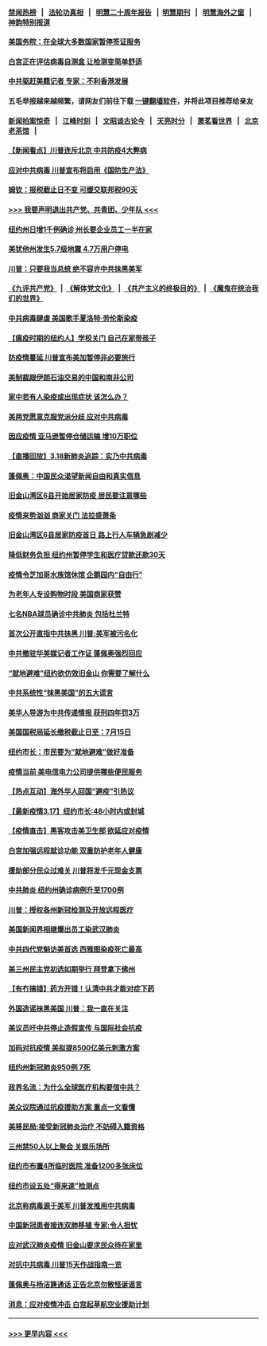 #### [禁闻热榜](热点新闻.md?=0)  &nbsp;&nbsp;|&nbsp;&nbsp; [法轮功真相](https://github.com/gfw-breaker/truth/blob/master/README.md?=0) &nbsp;&nbsp;|&nbsp;&nbsp; [明慧二十周年报告](https://github.com/gfw-breaker/mh-reports/blob/master/README.md?=0) &nbsp;&nbsp;|&nbsp;&nbsp;[明慧期刊](https://github.com/gfw-breaker/mh-qikan) &nbsp;&nbsp;|&nbsp;&nbsp; [明慧海外之窗](https://github.com/gfw-breaker/mh-news/blob/master/README.md?=0) &nbsp;&nbsp;|&nbsp;&nbsp; [神韵特别报道](https://github.com/gfw-breaker/mh-news/blob/master/shenyun.md?=0)
#### [美国务院：在全球大多数国家暂停签证服务](../pages/nsc412/n11950974.md?t=03190731) 
#### [白宫正在评估病毒自测盒 让检测变简单舒适](../pages/nsc412/n11950789.md?t=03190731) 
#### [中共驱赶美籍记者 专家：不利香港发展](../pages/nsc412/n11950858.md?t=03190731) 
#### 五毛举报越来越频繁，请网友们前往下载 [一键翻墙软件](https://github.com/gfw-breaker/ssr-accounts)，并将此项目推荐给亲友
#### [新闻拍案惊奇](https://github.com/gfw-breaker/banned-news/blob/master/pages/link4.md) &nbsp;&nbsp;|&nbsp;&nbsp; [江峰时刻](https://github.com/gfw-breaker/banned-news/blob/master/pages/link4.md) &nbsp;&nbsp;|&nbsp;&nbsp; [文昭谈古论今](https://github.com/gfw-breaker/banned-news/blob/master/pages/link4.md) &nbsp;&nbsp;|&nbsp;&nbsp; [天亮时分](https://github.com/gfw-breaker/banned-news/blob/master/pages/link4.md) &nbsp;&nbsp;|&nbsp;&nbsp; [萧茗看世界](https://github.com/gfw-breaker/banned-news/blob/master/pages/link4.md) &nbsp;&nbsp;|&nbsp;&nbsp; [北京老茶馆](https://github.com/gfw-breaker/banned-news/blob/master/pages/link4.md) &nbsp;&nbsp;|&nbsp;&nbsp; 
#### [【新闻看点】川普连斥北京 中共防疫4大弊病](../pages/nsc412/n11950479.md?t=03190731) 
#### [应对中共病毒 川普宣布将启用《国防生产法》](../pages/nsc412/n11950473.md?t=03190731) 
#### [姆钦：报税截止日不变 可缓交联邦税90天](../pages/nsc412/n11950241.md?t=03190731) 
#### [>>> 我要声明退出共产党、共青团、少年队 <<<](https://github.com/begood0513/goodnews/blob/master/quit/letter.md) 
#### [纽约州日增1千例确诊 州长要企业员工一半在家](../pages/nsc412/n11950438.md?t=03190731) 
#### [美犹他州发生5.7级地震 4.7万用户停电](../pages/nsc412/n11950554.md?t=03190731) 
#### [川普：只要我当总统 绝不容许中共抺黑美军](../pages/nsc412/n11950457.md?t=03190731) 
#### [《九评共产党》](https://github.com/begood0513/9ping.md/blob/master/README.md) &nbsp;|&nbsp; [《解体党文化》](../../../../jtdwh.md/blob/master/README.md)  &nbsp;|&nbsp; [《共产主义的终极目的》](../../../../gczydzjmd.md/blob/master/README.md) &nbsp;|&nbsp; [《魔鬼在统治我们的世界》](../../../../mgztzwmdsj.md/blob/master/README.md) 
#### [中共病毒肆虐 美国歌手夏洛特·劳伦斯染疫](../pages/nsc412/n11950378.md?t=03190731) 
#### [【瘟疫时期的纽约人】学校关门 自己在家带孩子](../pages/nsc412/n11950259.md?t=03190731) 
#### [防疫情蔓延 川普宣布美加暂停非必要旅行](../pages/nsc412/n11950260.md?t=03190731) 
#### [美制裁跟伊朗石油交易的中国和南非公司](../pages/nsc412/n11950224.md?t=03190731) 
#### [家中若有人染疫或出现症状 该怎么办？](../pages/nsc412/n11950165.md?t=03190731) 
#### [美两党愿意克服党派分歧 应对中共病毒](../pages/nsc412/n11950144.md?t=03190731) 
#### [因应疫情 亚马逊暂停仓储运输 增10万职位](../pages/nsc412/n11949874.md?t=03190731) 
#### [【直播回放】3.18新肺炎追踪：实乃中共病毒](../pages/nsc412/n11949692.md?t=03190731) 
#### [蓬佩奥：中国民众渴望新闻自由和真实信息](../pages/nsc412/n11948448.md?t=03190731) 
#### [旧金山湾区6县开始居家防疫 居民要注意哪些](../pages/nsc412/n11949063.md?t=03190731) 
#### [疫情来势汹汹 商家关门  法拉盛萧条](../pages/nsc412/n11948913.md?t=03190731) 
#### [旧金山湾区6县居家防疫首日      路上行人车辆急剧减少](../pages/nsc412/n11948994.md?t=03190731) 
#### [降低财务负担 纽约州暂停学生和医疗贷款还款30天](../pages/nsc412/n11948809.md?t=03190731) 
#### [疫情令芝加哥水族馆休馆 企鹅园内“自由行”](../pages/nsc412/n11948604.md?t=03190731) 
#### [为老年人专设购物时段 美国商家获赞](../pages/nsc412/n11948463.md?t=03190731) 
#### [七名NBA球员确诊中共肺炎 包括杜兰特](../pages/nsc412/n11948426.md?t=03190731) 
#### [首次公开直指中共抺黑 川普:美军被污名化](../pages/nsc412/n11947947.md?t=03190731) 
#### [中共撤驻华美媒记者工作证 蓬佩奥强烈回应](../pages/nsc412/n11948259.md?t=03190731) 
#### [“就地避难”纽约欲仿效旧金山  你需要了解什么](../pages/nsc412/n11948233.md?t=03190731) 
#### [中共系统性“抹黑美国”的五大谎言](../pages/nsc412/n11948112.md?t=03190731) 
#### [美华人导游为中共传递情报 获刑四年罚3万](../pages/nsc412/n11948108.md?t=03190731) 
#### [美国国税局延长缴税截止日至：7月15日](../pages/nsc412/n11947969.md?t=03190731) 
#### [纽约市长：市民要为“就地避难”做好准备](../pages/nsc412/n11948062.md?t=03190731) 
#### [疫情当前 美电信电力公司提供哪些便民服务](../pages/nsc412/n11947887.md?t=03190731) 
#### [【热点互动】海外华人回国“避疫”引热议](../pages/nsc412/n11947713.md?t=03190731) 
#### [【最新疫情3.17】纽约市长:48小时内或封城](../pages/nsc412/n11945621.md?t=03190731) 
#### [【疫情直击】黑客攻击美卫生部 欲延应对疫情](../pages/nsc412/n11947801.md?t=03190731) 
#### [白宫加强远程就诊功能 双重防护老年人健康](../pages/nsc412/n11947872.md?t=03190731) 
#### [援助部分民众过难关 川普将发千元现金支票](../pages/nsc412/n11947860.md?t=03190731) 
#### [中共肺炎 纽约州确诊病例升至1700例](../pages/nsc412/n11947811.md?t=03190731) 
#### [川普：授权各州新冠检测及开放远程医疗](../pages/nsc412/n11947761.md?t=03190731) 
#### [美国新闻界相继爆出员工染武汉肺炎](../pages/nsc412/n11947617.md?t=03190731) 
#### [中共四代党魁访美首选 西雅图染疫死亡最高](../pages/nsc412/n11947602.md?t=03190731) 
#### [美三州民主党初选如期举行 拜登拿下佛州](../pages/nsc412/n11947538.md?t=03190731) 
#### [【有冇搞错】药方开错！认清中共才能对症下药](../pages/nsc412/n11947665.md?t=03190731) 
#### [外国造谣抹黑美国 川普：我一直在关注](../pages/nsc412/n11947559.md?t=03190731) 
#### [美议员吁中共停止造假宣传 与国际社会抗疫](../pages/nsc412/n11947378.md?t=03190731) 
#### [加码对抗疫情 美拟提8500亿美元刺激方案](../pages/nsc412/n11947394.md?t=03190731) 
#### [纽约州新冠肺炎950例 7死](../pages/nsc412/n11946095.md?t=03190731) 
#### [政界名流：为什么全球医疗机构要信中共？](../pages/nsc412/n11945479.md?t=03190731) 
#### [美众议院通过抗疫援助方案 重点一文看懂](../pages/nsc412/n11945750.md?t=03190731) 
#### [美移民局:接受新冠肺炎治疗 不妨碍入籍资格](../pages/nsc412/n11946121.md?t=03190731) 
#### [三州禁50人以上聚会  关娱乐场所](../pages/nsc412/n11946100.md?t=03190731) 
#### [纽约市布置4所临时医院 准备1200多张床位](../pages/nsc412/n11946092.md?t=03190731) 
#### [纽约市设五处“得来速”检测点](../pages/nsc412/n11946087.md?t=03190731) 
#### [北京称病毒源于美军 川普发推用中共病毒](../pages/nsc412/n11945945.md?t=03190731) 
#### [中国新冠患者接连双肺移植 专家:令人担忧](../pages/nsc412/n11945516.md?t=03190731) 
#### [应对武汉肺炎疫情 旧金山要求民众待在家里](../pages/nsc412/n11945757.md?t=03190731) 
#### [对抗中共病毒 川普15天作战指南一览](../pages/nsc412/n11945503.md?t=03190731) 
#### [蓬佩奥与杨洁篪通话 正告北京勿散怪诞谣言](../pages/nsc412/n11945291.md?t=03190731) 
#### [消息：应对疫情冲击 白宫起草航空业援助计划](../pages/nsc412/n11945237.md?t=03190731) 

----
#### [ >>> 更早内容 <<< ](../indexes/nsc412-earlier.md)
